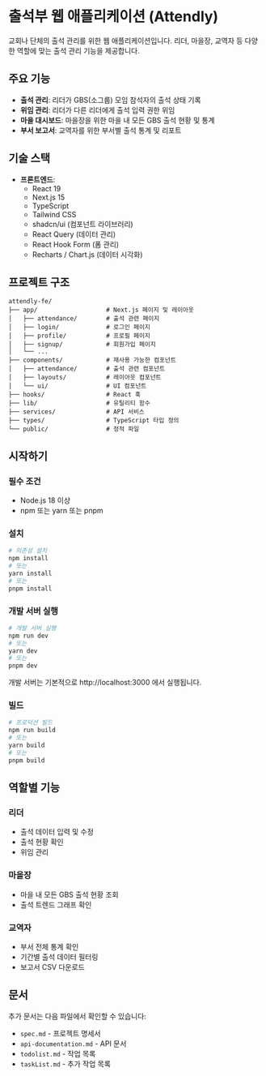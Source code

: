 # 출석부 웹 애플리케이션 (Attendly)

교회나 단체의 출석 관리를 위한 웹 애플리케이션입니다. 리더, 마을장, 교역자 등 다양한 역할에 맞는 출석 관리 기능을 제공합니다.

## 주요 기능

- **출석 관리**: 리더가 GBS(소그룹) 모임 참석자의 출석 상태 기록
- **위임 관리**: 리더가 다른 리더에게 출석 입력 권한 위임
- **마을 대시보드**: 마을장을 위한 마을 내 모든 GBS 출석 현황 및 통계
- **부서 보고서**: 교역자를 위한 부서별 출석 통계 및 리포트

## 기술 스택

- **프론트엔드**:
  - React 19
  - Next.js 15
  - TypeScript
  - Tailwind CSS
  - shadcn/ui (컴포넌트 라이브러리)
  - React Query (데이터 관리)
  - React Hook Form (폼 관리)
  - Recharts / Chart.js (데이터 시각화)

## 프로젝트 구조

```
attendly-fe/
├── app/                   # Next.js 페이지 및 레이아웃
│   ├── attendance/        # 출석 관련 페이지
│   ├── login/             # 로그인 페이지
│   ├── profile/           # 프로필 페이지
│   ├── signup/            # 회원가입 페이지
│   └── ...
├── components/            # 재사용 가능한 컴포넌트
│   ├── attendance/        # 출석 관련 컴포넌트
│   ├── layouts/           # 레이아웃 컴포넌트
│   └── ui/                # UI 컴포넌트
├── hooks/                 # React 훅
├── lib/                   # 유틸리티 함수
├── services/              # API 서비스
├── types/                 # TypeScript 타입 정의
└── public/                # 정적 파일
```

## 시작하기

### 필수 조건

- Node.js 18 이상
- npm 또는 yarn 또는 pnpm

### 설치

```bash
# 의존성 설치
npm install
# 또는
yarn install
# 또는
pnpm install
```

### 개발 서버 실행

```bash
# 개발 서버 실행
npm run dev
# 또는
yarn dev
# 또는
pnpm dev
```

개발 서버는 기본적으로 http://localhost:3000 에서 실행됩니다.

### 빌드

```bash
# 프로덕션 빌드
npm run build
# 또는
yarn build
# 또는
pnpm build
```

## 역할별 기능

### 리더

- 출석 데이터 입력 및 수정
- 출석 현황 확인
- 위임 관리

### 마을장

- 마을 내 모든 GBS 출석 현황 조회
- 출석 트렌드 그래프 확인

### 교역자

- 부서 전체 통계 확인
- 기간별 출석 데이터 필터링
- 보고서 CSV 다운로드

## 문서

추가 문서는 다음 파일에서 확인할 수 있습니다:

- `spec.md` - 프로젝트 명세서
- `api-documentation.md` - API 문서
- `todolist.md` - 작업 목록
- `taskList.md` - 추가 작업 목록 